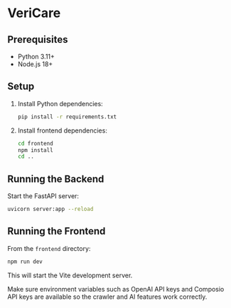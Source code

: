 # VeriCare

## Prerequisites
- Python 3.11+
- Node.js 18+

## Setup
1. Install Python dependencies:
   ```bash
   pip install -r requirements.txt
   ```
2. Install frontend dependencies:
   ```bash
   cd frontend
   npm install
   cd ..
   ```

## Running the Backend
Start the FastAPI server:
```bash
uvicorn server:app --reload
```

## Running the Frontend
From the `frontend` directory:
```bash
npm run dev
```

This will start the Vite development server.

Make sure environment variables such as OpenAI API keys and Composio API keys are available so the crawler and AI features work correctly.
